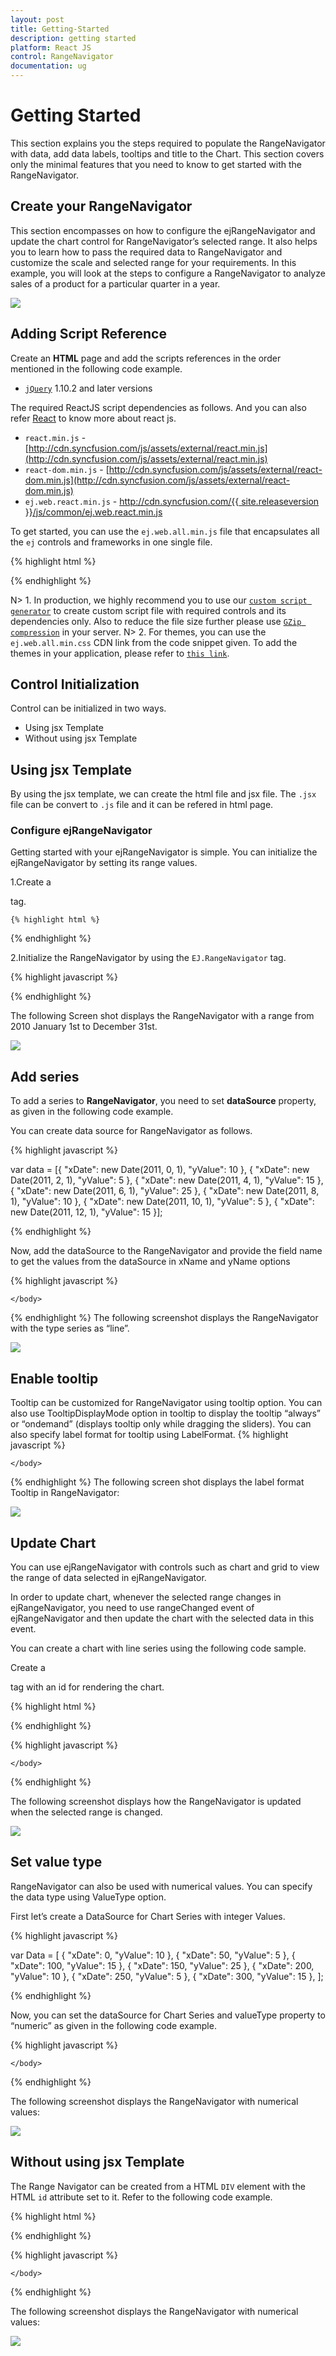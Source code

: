 ```yaml
---
layout: post
title: Getting-Started
description: getting started
platform: React JS
control: RangeNavigator
documentation: ug
---
```

# Getting Started

This section explains you the steps required to populate the RangeNavigator with data, add data labels, tooltips and title to the Chart. This section covers only the minimal features that you need to know to get started with the RangeNavigator.


## Create your RangeNavigator

This section encompasses on how to configure the ejRangeNavigator and update the chart control for RangeNavigator’s selected range. It also helps you to learn how to pass the required data to RangeNavigator and customize the scale and selected range for your requirements. In this example, you will look at the steps to configure a RangeNavigator to analyze sales of a product for a particular quarter in a year.

![](Getting-Started_images/Getting-Started_img1.png)

## Adding Script Reference

Create an **HTML** page and add the scripts references in the order mentioned in the following code example.

* [`jQuery`](http://jquery.com) 1.10.2 and later versions


The required ReactJS script dependencies as follows. And you can also refer [React](https://facebook.github.io/react/docs/getting-started.html) to know more about react js.

* `react.min.js` - [http://cdn.syncfusion.com/js/assets/external/react.min.js](http://cdn.syncfusion.com/js/assets/external/react.min.js)
* `react-dom.min.js` - [http://cdn.syncfusion.com/js/assets/external/react-dom.min.js](http://cdn.syncfusion.com/js/assets/external/react-dom.min.js)
* `ej.web.react.min.js` - [http://cdn.syncfusion.com/{{ site.releaseversion }}/js/common/ej.web.react.min.js](http://cdn.syncfusion.com/14.3.0.49/js/common/ej.web.react.min.js)

To get started, you can use the `ej.web.all.min.js` file that encapsulates all the `ej` controls and frameworks in one single file.

{% highlight html %}
<!DOCTYPE html>
   <html>
     <head>
        <meta name="viewport" content="width=device-width, initial-scale=1.0">
        <meta name="description" content="Essential Studio for React JS">
        <meta name="author" content="Syncfusion">
        <title>Getting Started for Ribbon React JS</title>
        <!-- Essential Studio for JavaScript  theme reference -->
        <link href="http://cdn.syncfusion.com/{{ site.releaseversion }}/js/web/flat-azure/ej.web.all.min.css" rel="stylesheet" />
        <!-- Essential Studio for JavaScript  script references -->
        <script src="http://cdn.syncfusion.com/js/assets/external/jquery-3.0.0.min.js"></script>
         <script src="http://cdn.syncfusion.com/js/assets/external/react.min.js"></script>
        <script src="http://cdn.syncfusion.com/js/assets/external/react-dom.min.js"></script>
        <script src="http://cdn.syncfusion.com/{{ site.releaseversion }}/js/web/ej.web.all.min.js"></script>
        <script src="http://cdn.syncfusion.com/{{ site.releaseversion }}/js/common/ej.web.react.min.js"></script>
        <!-- Add your custom scripts here -->
    </head>
        <body>
        </body>
   </html>

{% endhighlight %}

N> 1. In production, we highly recommend you to use our [`custom script generator`](http://help.syncfusion.com/js/custom-script-generator) to create custom script file with required controls and its dependencies only. Also to reduce the file size further please use [`GZip compression`](https://developers.google.com/web/fundamentals/performance/optimizing-content-efficiency/optimize-encoding-and-transfer?hl=en) in your server.
N> 2. For themes, you can use the `ej.web.all.min.css` CDN link from the code snippet given. To add the themes in your application, please refer to [`this link`](http://help.syncfusion.com/js/theming-in-essential-javascript-components).

## Control Initialization

Control can be initialized in two ways.

 * Using jsx Template
 * Without using jsx Template
 
## Using jsx Template

By using the jsx template, we can create the html file and jsx file. The `.jsx` file can be convert to `.js` file and it can be refered in html page.

### Configure ejRangeNavigator

Getting started with your ejRangeNavigator is simple. You can initialize the ejRangeNavigator by setting its range values.

1.Create a <div> tag.
	
    {% highlight html %}

<!DOCTYPE html>
<html>    
    <body>
	<div id="rangeNavigator-default" ></div>
            <script src="app/rangeNavigator/default.js"></script>    
    </body>
</html>

{% endhighlight %}

2.Initialize the RangeNavigator by using the `EJ.RangeNavigator` tag. 

{% highlight javascript %}
<script type="text/babel">
use strict";
var rangeSettings={ 
                    start: "2010/1/1", end: "2010/12/31"
                };
ReactDOM.render(
    <div className="default">
        ReactDOM.render(
                     <div className="default">
                        <EJ.RangeNavigator id="rangenavigator1" rangeSettings ={rangeSettings}></EJ.RangeNavigator>,
                     </div>,
                     document.getElementById('rangenavigator-default')
                     );
    document.getElementById('rangenavigator-default')
    );
</script>
{% endhighlight %}
   
The following Screen shot displays the RangeNavigator with a range from 2010 January 1st to December 31st.

![](Getting-Started_images/Getting-Started_img9.png)



## Add series

To add a series to **RangeNavigator**, you need to set **dataSource** property, as given in the following code example. 

You can create data source for RangeNavigator as follows.

{% highlight javascript %}

var data = [{ "xDate": new Date(2011, 0, 1), "yValue": 10 },
                        { "xDate": new Date(2011, 2, 1), "yValue": 5 },
                        { "xDate": new Date(2011, 4, 1), "yValue": 15 },
                        { "xDate": new Date(2011, 6, 1), "yValue": 25 },
                        { "xDate": new Date(2011, 8, 1), "yValue": 10 },
                        { "xDate": new Date(2011, 10, 1), "yValue": 5 },
                        { "xDate": new Date(2011, 12, 1), "yValue": 15 }];

{% endhighlight  %}

Now, add the dataSource to the RangeNavigator and provide the field name to get the values from the dataSource in xName and yName options

{% highlight javascript %}

<script type="text/babel">
var series  = [ 
                {
                     type: 'line',
                    dataSource: data, xName: "XValue", yName: "YValue",
                    }
                 ];
<!DOCTYPE html>
<html>    
    <body>
        <script type="text/babel">
           ReactDOM.render(
                     <div className="default">
                        <EJ.RangeNavigator id="rangenavigator1" series={series}></EJ.RangeNavigator>,
                     </div>,
                     document.getElementById('rangenavigator-default')
                     );
                 
        </script>
    </body>
</html>

{% endhighlight  %}
The following screenshot displays the RangeNavigator with the type series as “line”. 

![](Getting-Started_images/Getting-Started_img10.png)



## Enable tooltip

Tooltip can be customized for RangeNavigator using tooltip option. You can also use TooltipDisplayMode option in tooltip to display the tooltip “always” or “ondemand” (displays tooltip only while dragging the sliders). You can also specify label format for tooltip using LabelFormat.
{% highlight javascript %}

<script type="text/babel">
var tooltipSettings= {
                visible: true, labelFormat: "MMM/yyy", tooltipDisplayMode: "always"
                     };
<!DOCTYPE html>
<html>    
    <body>
        <script type="text/babel">
           ReactDOM.render(
                     <div className="default">
                        <EJ.RangeNavigator id="rangenavigator1"  tooltipSettings = {tooltipSettings}></EJ.RangeNavigator>,
                     </div>,
                     document.getElementById('rangenavigator-default')
                     );
                 
        </script>
    </body>
</html>

{% endhighlight  %}
The following screen shot displays the label format Tooltip in RangeNavigator:

![](Getting-Started_images/Getting-Started_img11.png)


## Update Chart

You can use ejRangeNavigator with controls such as chart and grid to view the range of data selected in ejRangeNavigator.

In order to update chart, whenever the selected range changes in ejRangeNavigator, you need to use rangeChanged event of ejRangeNavigator and then update the chart with the selected data in this event.

You can create a chart with line series using the following code sample.

 Create a <div> tag with an id for rendering the chart.

{% highlight html %}
<body>
<div id="chart-default"></div>
</body>

{% endhighlight %}

{% highlight javascript %}
<script type="text/babel">
 function onchartloaded(sender) {
		var chartobj = $("#chart").data("ejChart");
            if (chartobj != null) {
                chartobj.model.primaryXAxis.zoomPosition = sender.zoomPosition;
                chartobj.model.primaryXAxis.zoomFactor = sender.zoomFactor;
            }
            $("#default_chart_sample_0").ejChart("redraw");
        };
         ReactDOM.render(
                     <div className="default">
                        <EJ.RangeNavigator id="rangenavigator1"  rangeChanged = {onchartloaded} dataSource=data xName="XValue" yName="YValue"></EJ.RangeNavigator>,
                     </div>,
                     document.getElementById('rangenavigator-default')
                     );
                 
 var title = { text: "Sales Analysis" };
 var legend = { visible: true, position: 'top' };
 var primaryYAxis = {
                title: { text: "Sales(Million)" }
            };
 var series =   [
                {
                    name: 'Product A', type: 'line',
                    dataSource: data, xName: "xDate", yName: "yValue"
                }
            ];          
  ReactDOM.render(
                     <div className="default">
                        <EJ.Chart id="chart1"  title = {title} legend = {legend} primaryYAxis = {primaryYAxis} series = {series}></EJ.Chart>
           </div>,
                     document.getElementById('chart-default')
                     );
  </script>
    </body>
</html>
{% endhighlight  %}

The following screenshot displays how the RangeNavigator is updated when the selected range is changed.

![](Getting-Started_images/Getting-Started_img12.png)

## Set value type

RangeNavigator can also be used with numerical values. You can specify the data type using ValueType option. 

First let’s create a DataSource for Chart Series with integer Values. 

{% highlight javascript %}

var Data = [
    { "xDate": 0, "yValue": 10 },
    { "xDate": 50, "yValue": 5 },
    { "xDate": 100, "yValue": 15 },
    { "xDate": 150, "yValue": 25 },
    { "xDate": 200, "yValue": 10 },
    { "xDate": 250, "yValue": 5 },
    { "xDate": 300, "yValue": 15 },
      ];

{% endhighlight  %}

Now, you can set the dataSource for Chart Series and valueType property to “numeric” as given in the following code example. 

{% highlight javascript %}

<script type="text/babel">
var series  = [ 
                {
                     type: 'line',
                    dataSource: data, xName: "XValue", yName: "YValue",
                    }
                 ];
<!DOCTYPE html>
<html>    
    <body>
        <script type="text/babel">
           ReactDOM.render(
                     <div className="default">
                        <EJ.RangeNavigator id="rangenavigator1" series={series} valueType=“numeric”></EJ.RangeNavigator>,
                     </div>,
                     document.getElementById('rangenavigator-default')
                     );
                 
        </script>
    </body>
</html>

{% endhighlight %}

The following screenshot displays the RangeNavigator with numerical values:

![](Getting-Started_images/Getting-Started_img13.png)

## Without using jsx Template

The Range Navigator can be created from a HTML `DIV` element with the HTML `id` attribute set to it. Refer to the following code example.

{% highlight html %}

<div id="rangenavigator-default"></div>
           
{% endhighlight %}

{% highlight javascript %}

<script type="text/babel">

var Data = [
    { "xDate": 0, "yValue": 10 },
    { "xDate": 50, "yValue": 5 },
    { "xDate": 100, "yValue": 15 },
    { "xDate": 150, "yValue": 25 },
    { "xDate": 200, "yValue": 10 },
    { "xDate": 250, "yValue": 5 },
    { "xDate": 300, "yValue": 15 },
      ];

var series  = [ 
                {
                     type: 'line',
                    dataSource: data, xName: "XValue", yName: "YValue",
                    }
                 ];

           ReactDOM.render(
    React.createElement(EJ.RangeNavigator, {id: "defaultrangenaviagator1", 
     valueType: "numeric", 
    series: series, 
      }
                  
    ),
		  document.getElementById('rangenavigator-default')
);
                 
        </script>
    </body>
</html>

{% endhighlight %}


The following screenshot displays the RangeNavigator with numerical values:

![](Getting-Started_images/Getting-Started_img13.png)
